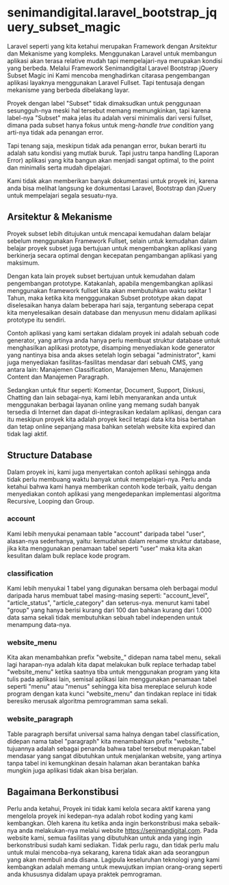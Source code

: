 # senimandigital.laravel_bootstrap_jquery_subset_magic
Laravel seperti yang kita ketahui merupakan Framework dengan Arsitektur dan Mekanisme yang kompleks. Menggunakan Laravel untuk membangun aplikasi akan terasa relative mudah tapi mempelajari-nya merupakan kondisi yang berbeda. Melalui Framework Senimandigital Laravel Bootstrap jQuery Subset Magic ini Kami mencoba menghadirkan citarasa pengembangan aplikasi layaknya menggunakan Laravel Fullset. Tapi tentusaja dengan mekanisme yang berbeda dibelakang layar.

Proyek dengan label "Subset" tidak dimaksudkan untuk penggunaan sesungguh-nya meski hal tersebut memang memungkinkan, tapi karena label-nya "Subset" maka jelas itu adalah versi minimalis dari versi fullset, dimana pada subset hanya fokus untuk meng-*handle true condition* yang arti-nya tidak ada penangan error.

Tapi tenang saja, meskipun tidak ada penangan error, bukan berarti itu adalah satu kondisi yang mutlak buruk. Tapi justru tanpa handling (Laporan Error) aplikasi yang kita bangun akan menjadi sangat optimal, to the point dan minimalis serta mudah dipelajari.

Kami tidak akan memberikan banyak dokumentasi untuk proyek ini, karena anda bisa melihat langsung ke dokumentasi Laravel, Bootstrap dan jQuery untuk mempelajari segala sesuatu-nya.

## Arsitektur & Mekanisme
Proyek subset lebih ditujukan untuk mencapai kemudahan dalam belajar sebelum menggunakan Framework Fullset, selain untuk kemudahan dalam belajar proyek subset juga bertujuan untuk mengembangkan aplikasi yang berkinerja secara optimal dengan kecepatan pengambangan aplikasi yang maksimum.

Dengan kata lain proyek subset bertujuan untuk kemudahan dalam pengembangan prototype. Katakanlah, apabila mengembangkan aplikasi menggunakan framework fullset kita akan membutuhkan waktu sekitar 1 Tahun, maka ketika kita mengggunakan Subset prototype akan dapat diselesaikan hanya dalam beberapa hari saja, tergantung seberapa cepat kita menyelesaikan desain database dan menyusun menu didalam aplikasi prototype itu sendiri.

Contoh aplikasi yang kami sertakan didalam proyek ini adalah sebuah code generator, yang artinya anda hanya perlu membuat struktur database untuk menghasilkan aplikasi prototype, disamping menyediakan kode generator yang nantinya bisa anda akses setelah login sebagai "administrator", kami juga menyediakan fasilitas-fasilitas mendasar dari sebuah CMS, yang antara lain: Manajemen Classification, Manajemen Menu, Manajemen Content dan Manajemen Paragraph.

Sedangkan untuk fitur seperti: Komentar, Document, Support, Diskusi, Chatting dan lain sebagai-nya, kami lebih menyarankan anda untuk menggunakan berbagai layanan online yang memang sudah banyak tersedia di Internet dan dapat di-integrasikan kedalam aplikasi, dengan cara itu meskipun proyek kita adalah proyek kecil tetapi data kita bisa bertahan dan tetap online sepanjang masa bahkan setelah website kita expired dan tidak lagi aktif.

## Structure Database
Dalam proyek ini, kami juga menyertakan contoh aplikasi sehingga anda tidak perlu membuang waktu banyak untuk mempelajari-nya. Perlu anda ketahui bahwa kami hanya memberikan contoh kode terbaik, yaitu dengan menyediakan contoh aplikasi yang mengedepankan implementasi algoritma Recursive, Looping dan Group.

### account
Kami lebih menyukai penamaan table "account" daripada tabel "user", alasan-nya sederhanya, yaitu: kemudahan dalam rename struktur database, jika kita menggunakan penamaan tabel seperti "user" maka kita akan kesulitan dalam bulk replace kode program.

### classification
Kami lebih menyukai 1 tabel yang digunakan bersama oleh berbagai modul daripada harus membuat tabel masing-masing seperti: "account_level", "article_status", "article_category" dan seterus-nya. menurut kami tabel "group" yang hanya berisi kurang dari 100 dan bahkan kurang dari 1.000 data sama sekali tidak membutuhkan sebuah tabel independen untuk menampung data-nya.

### website_menu
Kita akan menambahkan prefix "website_" didepan nama tabel menu, sekali lagi harapan-nya adalah kita dapat melakukan bulk replace terhadap tabel "website_menu" ketika saatnya tiba untuk menggunakan program yang kita tulis pada aplikasi lain, semisal aplikasi lain menggunakan penamaan tabel seperti "menu" atau "menus" sehingga kita bisa mereplace seluruh kode program dengan kata kunci "website_menu"  dan tindakan replace ini tidak beresiko merusak algoritma pemrogramman sama sekali.

### website_paragraph
Table paragraph bersifat universal sama halnya dengan tabel classification, didepan nama tabel "paragraph" kita menambahkan prefix "website_" tujuannya adalah sebagai penanda bahwa tabel tersebut merupakan tabel mendasar yang sangat dibutuhkan untuk menjalankan website, yang artinya tanpa tabel ini kemungkinan desain halaman akan berantakan bahka mungkin juga aplikasi tidak akan bisa berjalan.

## Bagaimana Berkonstibusi
Perlu anda ketahui, Proyek ini tidak kami kelola secara aktif karena yang mengelola proyek ini kedepan-nya adalah robot koding yang kami kembangkan. Oleh karena itu ketika anda ingin berkonstribusi maka sebaik-nya anda melakukan-nya melalui website https://senimandigital.com. Pada website kami, semua fasilitas yang dibutuhkan untuk anda yang ingin berkonstribusi sudah kami sediakan. Tidak perlu ragu, dan tidak perlu malu untuk mulai mencoba-nya sekarang, karena tidak akan ada seorangpun yang akan membuli anda disana. Lagipula keseluruhan teknologi yang kami kembangkan adalah memang untuk mewujutkan impian orang-orang seperti anda khususnya didalam upaya praktek pemrograman.
